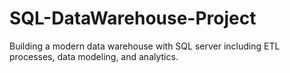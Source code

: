 # SQL-DataWarehouse-Project
Building a modern data warehouse with SQL server  including ETL processes, data modeling, and analytics.
